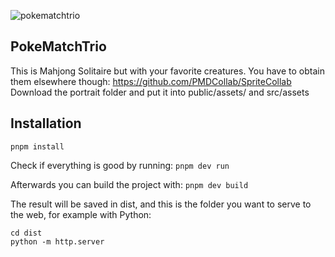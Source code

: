 
![pokematchtrio](https://github.com/user-attachments/assets/fe1c9dba-592a-4460-b0d7-c6b6e7823a3e)


## PokeMatchTrio

This is Mahjong Solitaire but with your favorite creatures.
You have to obtain them elsewhere though: https://github.com/PMDCollab/SpriteCollab
Download the portrait folder and put it into public/assets/ and src/assets

## Installation
```pnpm install```

Check if everything is good by running:
```pnpm dev run```

Afterwards you can build the project with:
```pnpm dev build```

The result will be saved in dist, and this is the folder you want to serve to the web, for example with Python:
```
cd dist
python -m http.server
```

